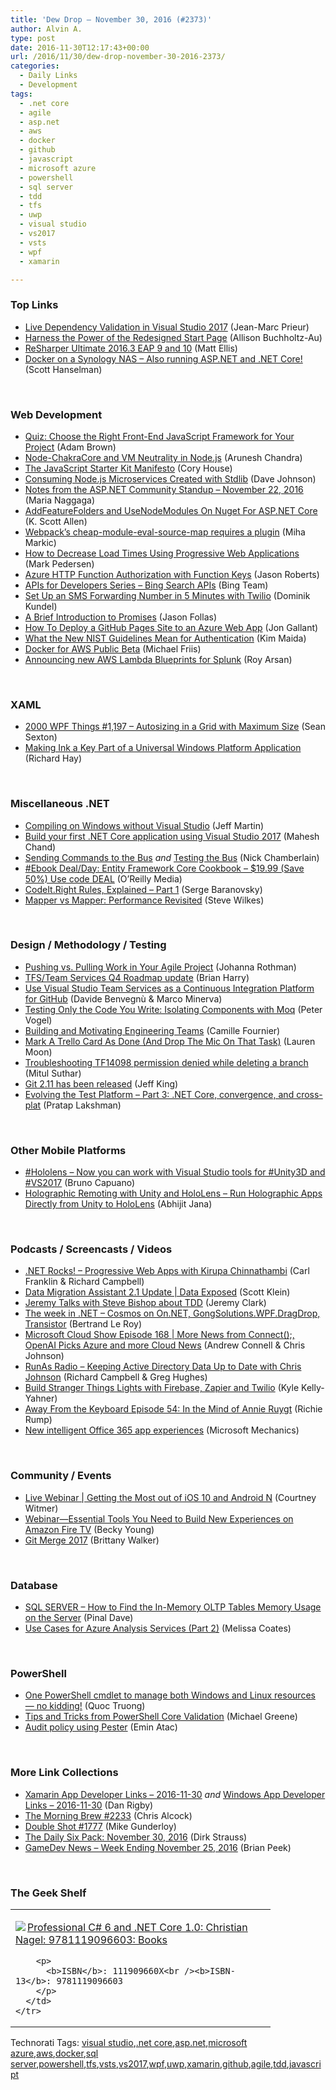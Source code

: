 ```yaml
---
title: 'Dew Drop – November 30, 2016 (#2373)'
author: Alvin A.
type: post
date: 2016-11-30T12:17:43+00:00
url: /2016/11/30/dew-drop-november-30-2016-2373/
categories:
  - Daily Links
  - Development
tags:
  - .net core
  - agile
  - asp.net
  - aws
  - docker
  - github
  - javascript
  - microsoft azure
  - powershell
  - sql server
  - tdd
  - tfs
  - uwp
  - visual studio
  - vs2017
  - vsts
  - wpf
  - xamarin

---
```

### <a name="top"></a>Top Links

  * <a href="https://blogs.msdn.microsoft.com/visualstudioalm/2016/11/30/live-dependency-validation-in-visual-studio-2017/" target="_blank">Live Dependency Validation in Visual Studio 2017</a> (Jean-Marc Prieur)
  * <a href="https://blogs.msdn.microsoft.com/visualstudio/2016/11/29/harness-the-power-of-the-redesigned-start-page/" target="_blank">Harness the Power of the Redesigned Start Page</a> (Allison Buchholtz-Au)
  * <a href="https://blog.jetbrains.com/dotnet/2016/11/29/resharper-ultimate-2016-3-eap-9-and-10/" target="_blank">ReSharper Ultimate 2016.3 EAP 9 and 10</a> (Matt Ellis)
  * <a href="http://feeds.hanselman.com/~/235757954/0/scotthanselman~Docker-on-a-Synology-NAS-Also-running-ASPNET-and-NET-Core.aspx" target="_blank">Docker on a Synology NAS &#8211; Also running ASP.NET and .NET Core!</a> (Scott Hanselman)

&nbsp;

### <a name="web"></a>Web Development

  * <a href="https://code.tutsplus.com/articles/quiz-choose-the-right-front-end-javascript-framework-for-your-project--cms-27739" target="_blank">Quiz: Choose the Right Front-End JavaScript Framework for Your Project</a> (Adam Brown)
  * <a href="http://blogs.windows.com/msedgedev/2016/11/29/node-chakracore-vm-neutrality/?WT.mc_id=DX_MVP4025064" target="_blank">Node-ChakraCore and VM Neutrality in Node.js</a> (Arunesh Chandra)
  * <a href="http://www.bitnative.com/2016/11/29/the-javascript-starter-kit-manifesto/" target="_blank">The JavaScript Starter Kit Manifesto</a> (Cory House)
  * <a href="http://thisdavej.com/consuming-node-js-microservices-created-with-stdlib/" target="_blank">Consuming Node.js Microservices Created with Stdlib</a> (Dave Johnson)
  * <a href="https://blogs.msdn.microsoft.com/webdev/2016/11/29/notes-from-the-asp-net-community-standup-november-22-2016/" target="_blank">Notes from the ASP.NET Community Standup – November 22, 2016</a> (Maria Naggaga)
  * <a href="http://odetocode.com/blogs/scott/archive/2016/11/29/addfeaturefolders-and-usenodemodules-on-nuget-for-asp-net-core.aspx" target="_blank">AddFeatureFolders and UseNodeModules On Nuget For ASP.NET Core</a> (K. Scott Allen)
  * <a href="http://blog.rthand.com/post/2016/11/29/webpack-s-cheap-module-eval-source-map-requires-a-plugin.aspx" target="_blank">Webpack’s cheap-module-eval-source-map requires a plugin</a> (Miha Markic)
  * <a href="http://www.developer.com/services/how-to-decrease-load-times-using-progressive-web-applications.html" target="_blank">How to Decrease Load Times Using Progressive Web Applications</a> (Mark Pedersen)
  * <a href="http://dontcodetired.com/blog/post/Azure-HTTP-Function-Authorization-with-Function-Keys" target="_blank">Azure HTTP Function Authorization with Function Keys</a> (Jason Roberts)
  * <a href="http://blogs.bing.com/search-quality-insights/November-2016/apis-for-developers-series-bing-search-apis" target="_blank">APIs for Developers Series &#8211; Bing Search APIs</a> (Bing Team)
  * <a href="https://twilioinc.wpengine.com/2016/11/set-up-an-sms-forwarding-number-in-5-minutes-with-twilio.html" target="_blank">Set Up an SMS Forwarding Number in 5 Minutes with Twilio</a> (Dominik Kundel)
  * <a href="https://blog.falafel.com/brief-intro-to-promise/" target="_blank">A Brief Introduction to Promises</a> (Jason Follas)
  * <a href="http://feedproxy.google.com/~r/jongallant/~3/kyO8J0y6BgU/github-pages-azure-deployment.html" target="_blank">How To Deploy a GitHub Pages Site to an Azure Web App</a> (Jon Gallant)
  * <a href="https://auth0.com/blog/what-the-new-nist-guidelines-mean-for-authentication/" target="_blank">What the New NIST Guidelines Mean for Authentication</a> (Kim Maida)
  * <a href="https://blog.docker.com/2016/11/docker-aws-public-beta/" target="_blank">Docker for AWS Public Beta</a> (Michael Friis)
  * <a href="http://blogs.splunk.com/2016/11/29/announcing-new-aws-lambda-blueprints-for-splunk/" target="_blank">Announcing new AWS Lambda Blueprints for Splunk</a> (Roy Arsan)

&nbsp;

### <a name="silverlight"></a>XAML

  * <a href="https://wpf.2000things.com/2016/11/29/1197-autosizing-in-a-grid-with-maximum-size/" target="_blank">2000 WPF Things #1,197 – Autosizing in a Grid with Maximum Size</a> (Sean Sexton)
  * <a href="http://devproconnections.com/windows-development/making-ink-key-part-universal-windows-platform-application" target="_blank">Making Ink a Key Part of a Universal Windows Platform Application</a> (Richard Hay)

&nbsp;

### <a name="dotnet"></a>Miscellaneous .NET

  * <a href="http://www.infoq.com/news/2016/11/vsbt?utm_campaign=infoq_content&utm_source=infoq&utm_medium=feed&utm_term=global" target="_blank">Compiling on Windows without Visual Studio</a> (Jeff Martin)
  * <a href="http://www.c-sharpcorner.com/article/build-your-first-net-core-application-using-visual-studio-2017/" target="_blank">Build your first .NET Core application using Visual Studio 2017</a> (Mahesh Chand)
  * <a href="https://buildplease.com/pages/fpc-17/" target="_blank">Sending Commands to the Bus</a> _and_ <a href="https://buildplease.com/pages/fpc-18/" target="_blank">Testing the Bus</a> (Nick Chamberlain)
  * <a href="http://feedproxy.google.com/~r/oreilly/news/~3/XEzp-SwTaC4/9781785883309.do" target="_blank">#Ebook Deal/Day: Entity Framework Core Cookbook &#8211; $19.99 (Save 50%) Use code DEAL</a> (O&#8217;Reilly Media)
  * <a href="http://feedproxy.google.com/~r/SubMain/~3/CozLnB-NKIU/CodeItRightRulesExplainedPart1.aspx" target="_blank">CodeIt.Right Rules, Explained &#8211; Part 1</a> (Serge Baranovsky)
  * <a href="http://feedproxy.google.com/~r/geekswithblogs/~3/un0GtV93nAQ/object-mapper-performance-comparison-revisited.aspx" target="_blank">Mapper vs Mapper: Performance Revisited</a> (Steve Wilkes)

&nbsp;

### <a name="design"></a>Design / Methodology / Testing

  * <a href="http://feedproxy.google.com/~r/ManagingProductDevelopment/~3/BrfIdgDT8js/" target="_blank">Pushing vs. Pulling Work in Your Agile Project</a> (Johanna Rothman)
  * <a href="https://blogs.msdn.microsoft.com/bharry/2016/11/29/tfsteam-services-q4-roadmap-update/" target="_blank">TFS/Team Services Q4 Roadmap update</a> (Brian Harry)
  * <a href="https://blogs.msdn.microsoft.com/mvpawardprogram/2016/11/29/use-visual-studio-team-services-as-a-continuous-intergration-platform-for-github/" target="_blank">Use Visual Studio Team Services as a Continuous Integration Platform for GitHub</a> (Davide Benvegnù & Marco Minerva)
  * <a href="https://visualstudiomagazine.com/articles/2016/11/01/isolating-components-with-moq.aspx" target="_blank">Testing Only the Code You Write: Isolating Components with Moq</a> (Peter Vogel)
  * <a href="http://www.elidedbranches.com/2016/11/building-and-motivating-engineering.html" target="_blank">Building and Motivating Engineering Teams</a> (Camille Fournier)
  * <a href="http://blog.trello.com/mark-a-trello-card-as-done" target="_blank">Mark A Trello Card As Done (And Drop The Mic On That Task)</a> (Lauren Moon)
  * <a href="http://mscodingblog.blogspot.com/2016/11/troubleshooting-tf14098-permission.html" target="_blank">Troubleshooting TF14098 permission denied while deleting a branch</a> (Mitul Suthar)
  * <a href="https://github.com/blog/2288-git-2-11-has-been-released" target="_blank">Git 2.11 has been released</a> (Jeff King)
  * <a href="https://blogs.msdn.microsoft.com/visualstudioalm/2016/11/29/evolving-the-test-platform-part-3-net-core-convergence-and-cross-plat/" target="_blank">Evolving the Test Platform – Part 3: .NET Core, convergence, and cross-plat</a> (Pratap Lakshman)

&nbsp;

### <a name="mobile"></a>Other Mobile Platforms

  * <a href="http://feedproxy.google.com/~r/elbruno/~3/b9BpQPtNTeY/" target="_blank">#Hololens – Now you can work with Visual Studio tools for #Unity3D and #VS2017</a> (Bruno Capuano)
  * <a href="https://abhijitjana.net/2016/11/29/holographic-remoting-with-unity-and-hololens-run-holographic-apps-directly-from-unity-to-hololens/" target="_blank">Holographic Remoting with Unity and HoloLens – Run Holographic Apps Directly from Unity to HoloLens</a> (Abhijit Jana)

&nbsp;

### <a name="podcasts"></a>Podcasts / Screencasts / Videos

  * <a href="http://www.dotnetrocks.com/default.aspx?ShowNum=1381" target="_blank">.NET Rocks! &#8211; Progressive Web Apps with Kirupa Chinnathambi</a> (Carl Franklin & Richard Campbell)
  * <a href="https://channel9.msdn.com/Shows/Data-Exposed/Data-Migration-Assistant-21-Update?WT.mc_id=DX_MVP4025064" target="_blank">Data Migration Assistant 2.1 Update | Data Exposed</a> (Scott Klein)
  * <a href="http://jeremybytes.blogspot.com/2016/11/jeremy-talks-with-steve-bishop-about-tdd.html" target="_blank">Jeremy Talks with Steve Bishop about TDD</a> (Jeremy Clark)
  * <a href="https://blogs.msdn.microsoft.com/dotnet/2016/11/29/the-week-in-net-cosmos-on-on-net-gongsolutions-wpf-dragdrop-transistor/" target="_blank">The week in .NET – Cosmos on On.NET, GongSolutions.WPF.DragDrop, Transistor</a> (Bertrand Le Roy)
  * <a href="http://feeds.microsoftcloudshow.com/~r/microsoftcloudshowepisodes/~3/XbIEjN10we4/168-more-news-from-connect-openai-picks-azure-and-more-cloud-news" target="_blank">Microsoft Cloud Show Episode 168 | More News from Connect();, OpenAI Picks Azure and more Cloud News</a> (Andrew Connell & Chris Johnson)
  * <a href="http://feedproxy.google.com/~r/RunaAsRadioWma/~3/HYrapbQ-WlQ/default.aspx" target="_blank">RunAs Radio &#8211; Keeping Active Directory Data Up to Date with Chris Johnson</a> (Richard Campbell & Greg Hughes)
  * <a href="https://twilioinc.wpengine.com/2016/11/build-stranger-things-lights.html" target="_blank">Build Stranger Things Lights with Firebase, Zapier and Twilio</a> (Kyle Kelly-Yahner)
  * <a href="http://awayfromthekeyboard.com/2016/11/29/episode-54-in-the-mind-of-annie-ruygt/" target="_blank">Away From the Keyboard Episode 54: In the Mind of Annie Ruygt</a> (Richie Rump)
  * <a href="http://www.youtube.com/watch?v=CreY7qzuaXs" target="_blank">New intelligent Office 365 app experiences</a> (Microsoft Mechanics)

&nbsp;

### <a name="events"></a>Community / Events

  * <a href="https://blog.xamarin.com/live-webinar-getting-the-most-out-of-ios-10-and-android-n/" target="_blank">Live Webinar | Getting the Most out of iOS 10 and Android N</a> (Courtney Witmer)
  * <a href="http://developer.amazon.com/post/Tx3LHHMD91VLWXI/Webinar-Essential-Tools-You-Need-to-Build-New-Experiences-on-Amazon-Fire-TV" target="_blank">Webinar—Essential Tools You Need to Build New Experiences on Amazon Fire TV</a> (Becky Young)
  * <a href="https://github.com/blog/2287-git-merge-2017" target="_blank">Git Merge 2017</a> (Brittany Walker)

&nbsp;

### <a name="sql"></a>Database

  * <a href="http://blog.sqlauthority.com/2016/11/30/sql-server-find-memory-oltp-tables-memory-usage-server/" target="_blank">SQL SERVER – How to Find the In-Memory OLTP Tables Memory Usage on the Server</a> (Pinal Dave)
  * <a href="http://feedproxy.google.com/~r/SqlChick-MelissaCoates/~3/1s9PLYs2F7M/use-cases-for-azure-analysis-services" target="_blank">Use Cases for Azure Analysis Services (Part 2)</a> (Melissa Coates)

&nbsp;

### <a name="ps"></a>PowerShell

  * <a href="http://feedproxy.google.com/~r/ClPlBl/~3/5XzsM8J5MXs/one-PowerShell-cmdlet-to-manage-both-Windows-and-Linux-resources-no-kidding.html" target="_blank">One PowerShell cmdlet to manage both Windows and Linux resources — no kidding!</a> (Quoc Truong)
  * <a href="https://blogs.msdn.microsoft.com/powershell/2016/11/29/tips-and-tricks-from-powershell-core-validation/" target="_blank">Tips and Tricks from PowerShell Core Validation</a> (Michael Greene)
  * <a href="https://p0w3rsh3ll.wordpress.com/2016/11/29/audit-policy-using-pester/" target="_blank">Audit policy using Pester</a> (Emin Atac)

&nbsp;

### <a name="links"></a>More Link Collections

  * <a href="http://allaboutxamarin.com/2016/11/xamarin-app-developer-links-2016-11-30/" target="_blank">Xamarin App Developer Links &#8211; 2016-11-30</a> _and_ <a href="http://windowsappdev.com/2016/11/windows-app-developer-links-2016-11-30/" target="_blank">Windows App Developer Links &#8211; 2016-11-30</a> (Dan Rigby)
  * <a href="http://feedproxy.google.com/~r/ReflectivePerspective/~3/mz_4oZC2iNM/" target="_blank">The Morning Brew #2233</a> (Chris Alcock)
  * <a href="http://afreshcup.com/home/2016/11/30/double-shot-1777.html" target="_blank">Double Shot #1777</a> (Mike Gunderloy)
  * <a href="http://dirkstrauss.com/deepmind-hires-safety-experts/" target="_blank">The Daily Six Pack: November 30, 2016</a> (Dirk Strauss)
  * <a href="http://feedproxy.google.com/~r/BrianPeek/~3/b2jg0xCvGGU/post.aspx" target="_blank">GameDev News &#8211; Week Ending November 25, 2016</a> (Brian Peek)

&nbsp;

### <a name="shelf"></a>The Geek Shelf

<div id="scid:7dc1bd33-94bd-46fd-a20b-0131235bcd47:c1d6df3e-0500-4f38-a0a4-b30092d3268b" class="wlWriterEditableSmartContent" style="float: none; padding-bottom: 0px; padding-top: 0px; padding-left: 0px; margin: 0px; display: inline; padding-right: 0px">
  <table cellspacing="0" cellpadding="2" width="400" border="0" unselectable="on">
    <tr>
      <td valign="top" width="400">
        <p>
          <a title="Professional C# 6 and .NET Core 1.0: Christian Nagel: 9781119096603: Books" href="http://www.amazon.com/exec/obidos/ASIN/111909660X/amavin-20"><img data-recalc-dims="1" decoding="async" src="https://i0.wp.com/images.amazon.com/images/P/111909660X.01.MZZZZZZZ.jpg?w=660" border="0" align="left" style="float:left" />Professional C# 6 and .NET Core 1.0: Christian Nagel: 9781119096603: Books</a>
        </p>
        
        <p>
          <b>ISBN</b>: 111909660X<br /><b>ISBN-13</b>: 9781119096603
        </p>
      </td>
    </tr>
  </table>
</div>

<div id="scid:77ECF5F8-D252-44F5-B4EB-D463C5396A79:68a7e9d1-8553-402f-83ac-86c8925941d9" class="wlWriterEditableSmartContent" style="float: none; padding-bottom: 0px; padding-top: 0px; padding-left: 0px; margin: 0px; display: inline; padding-right: 0px">
  Technorati Tags: <a href="http://technorati.com/tags/visual+studio" rel="tag">visual studio</a>,<a href="http://technorati.com/tags/.net+core" rel="tag">.net core</a>,<a href="http://technorati.com/tags/asp.net" rel="tag">asp.net</a>,<a href="http://technorati.com/tags/microsoft+azure" rel="tag">microsoft azure</a>,<a href="http://technorati.com/tags/aws" rel="tag">aws</a>,<a href="http://technorati.com/tags/docker" rel="tag">docker</a>,<a href="http://technorati.com/tags/sql+server" rel="tag">sql server</a>,<a href="http://technorati.com/tags/powershell" rel="tag">powershell</a>,<a href="http://technorati.com/tags/tfs" rel="tag">tfs</a>,<a href="http://technorati.com/tags/vsts" rel="tag">vsts</a>,<a href="http://technorati.com/tags/vs2017" rel="tag">vs2017</a>,<a href="http://technorati.com/tags/wpf" rel="tag">wpf</a>,<a href="http://technorati.com/tags/uwp" rel="tag">uwp</a>,<a href="http://technorati.com/tags/xamarin" rel="tag">xamarin</a>,<a href="http://technorati.com/tags/github" rel="tag">github</a>,<a href="http://technorati.com/tags/agile" rel="tag">agile</a>,<a href="http://technorati.com/tags/tdd" rel="tag">tdd</a>,<a href="http://technorati.com/tags/javascript" rel="tag">javascript</a>
</div>